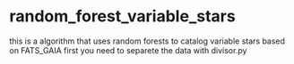 # random_forest_variable_stars
this is a algorithm that uses random forests to catalog variable stars based on FATS_GAIA 
first you need to separete the data with divisor.py
